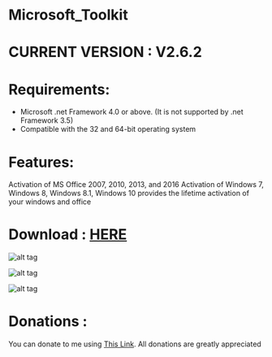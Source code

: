 # Microsoft_Toolkit

# CURRENT VERSION : V2.6.2

# Requirements:

- Microsoft .net Framework 4.0 or above. (It is not supported by .net Framework 3.5)
- Compatible with the 32 and 64-bit operating system

# Features:

Activation of MS Office 2007, 2010, 2013, and 2016
Activation of Windows 7, Windows 8, Windows 8.1, Windows 10
provides the lifetime activation of your windows and office

# Download : [HERE][]

![alt tag](https://raw.githubusercontent.com/bouletmarc/Microsoft_Toolkit/master/Microsoft_Toolkit1.png)

![alt tag](https://raw.githubusercontent.com/bouletmarc/Microsoft_Toolkit/master/Microsoft_Toolkit2.png)

![alt tag](https://raw.githubusercontent.com/bouletmarc/Microsoft_Toolkit/master/Microsoft_Toolkit3.png)

# Donations :

You can donate to me using [This Link][].
All donations are greatly appreciated

[This Link]: <https://www.paypal.me/bouletmarc>
[HERE]: <https://github.com/bouletmarc/eCtune_Tuner/archive/master.zip>
